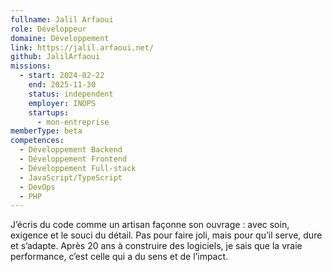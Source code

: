 ```yaml
---
fullname: Jalil Arfaoui
role: Développeur
domaine: Développement
link: https://jalil.arfaoui.net/
github: JalilArfaoui
missions:
  - start: 2024-02-22
    end: 2025-11-30
    status: independent
    employer: INOPS
    startups:
      - mon-entreprise
memberType: beta
competences:
  - Développement Backend
  - Développement Frontend
  - Développement Full-stack
  - JavaScript/TypeScript
  - DevOps
  - PHP
---
```

J’écris du code comme un artisan façonne son ouvrage : avec soin, exigence et le souci du détail. Pas pour faire joli, mais pour qu’il serve, dure et s’adapte. Après 20 ans à construire des logiciels, je sais que la vraie performance, c’est celle qui a du sens et de l’impact.